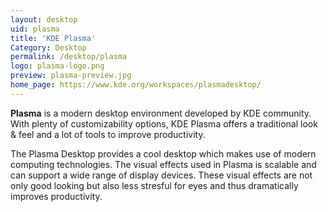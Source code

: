 ```yaml
---
layout: desktop
uid: plasma
title: 'KDE Plasma'
Category: Desktop
permalink: /desktop/plasma
logo: plasma-logo.png
preview: plasma-preview.jpg
home_page: https://www.kde.org/workspaces/plasmadesktop/
---
```


**Plasma** is a modern desktop environment developed by KDE community. With plenty of customizability options,
KDE Plasma offers a traditional look & feel and a lot of tools to improve productivity.

The Plasma Desktop provides a cool desktop which makes use of modern computing technologies. 
The visual effects used in Plasma is scalable and can support a wide range of display devices. These 
visual effects are not only good looking but also less stresful for eyes and thus dramatically
improves productivity. 
